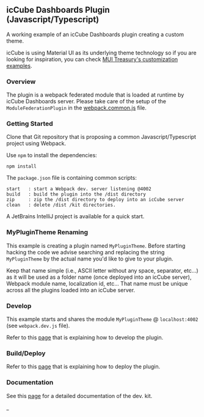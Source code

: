 ## icCube Dashboards Plugin (Javascript/Typescript)

A working example of an icCube Dashboards plugin creating a custom theme.

icCube is using Material UI as its underlying theme technology so if you are looking for inspiration, you can check
[MUI Treasury's customization examples](https://mui-treasury.com/styles/switch/).

### Overview

The plugin is a webpack federated module that is loaded at runtime by icCube Dashboards server. Please take care of the
setup of the `ModuleFederationPlugin` in the [webpack.common.js](./webpack.common.js) file.

### Getting Started

Clone that Git repository that is proposing a common Javascript/Typescript project using Webpack.

Use `npm` to install the dependencies:

    npm install

The `package.json` file is containing common scripts:

    start   : start a Webpack dev. server listening @4002 
    build   : build the plugin into the /dist directory
    zip     : zip the /dist directory to deploy into an icCube server
    clean   : delete /dist /kit directories.

A JetBrains IntelliJ project is available for a quick start.

### MyPluginTheme Renaming

This example is creating a plugin named `MyPluginTheme`. Before starting hacking the code we advise searching and
replacing the string `MyPluginTheme` by the actual name you'd like to give to your plugin.

Keep that name simple (i.e., ASCII letter without any space, separator, etc...) as it will be used as a folder name
(once deployed into an icCube server), Webpack module name, localization id, etc... That name must be unique across all
the plugins loaded into an icCube server.

### Develop

This example starts and shares the module `MyPluginTheme` @ `localhost:4002` (see `webpack.dev.js` file).

Refer to this [page](https://github.com/ic3-software/ic3-reporting-api/blob/master/doc/plugin/Develop.md)
that is explaining how to develop the plugin.

### Build/Deploy

Refer to this [page](https://github.com/ic3-software/ic3-reporting-api/blob/master/doc/plugin/Deploy.md)
that is explaining how to deploy the plugin.

### Documentation

See this [page](https://github.com/ic3-software/ic3-reporting-api/blob/master/doc/plugin/Overview.md)
for a detailed documentation of the dev. kit.

_
